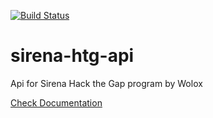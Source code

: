 [![Build Status](https://travis-ci.com/julianbr96/sirena-htg-api.svg?branch=master)](https://travis-ci.com/julianbr96/sirena-htg-api)

# sirena-htg-api

Api for Sirena Hack the Gap program by Wolox

[Check Documentation](https://sirena-htg.herokuapp.com/api/doc/)
